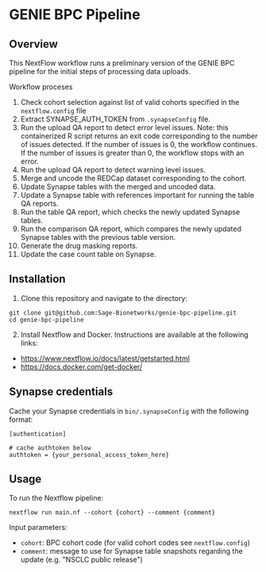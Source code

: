 # GENIE BPC Pipeline

## Overview

This NextFlow workflow runs a preliminary version of the GENIE BPC pipeline for the initial steps of processing data uploads.  

Workflow proceses
1. Check cohort selection against list of valid cohorts specified in the `nextflow.config` file
2. Extract SYNAPSE_AUTH_TOKEN from `.synapseConfig` file. 
3. Run the upload QA report to detect error level issues.  Note: this containerized R script returns an exit code corresponding to the number of issues detected.  If the number of issues is 0, the workflow continues.  If the number of issues is greater than 0, the workflow stops with an error. 
4. Run the upload QA report to detect warning level issues.  
5. Merge and uncode the REDCap dataset corresponding to the cohort.
6. Update Synapse tables with the merged and uncoded data.  
7. Update a Synapse table with references important for running the table QA reports.
8. Run the table QA report, which checks the newly updated Synapse tables.
9. Run the comparison QA report, which compares the newly updated Synapse tables with the previous table version.
10. Generate the drug masking reports.
11. Update the case count table on Synapse.  

## Installation

1. Clone this repository and navigate to the directory:
```
git clone git@github.com:Sage-Bionetworks/genie-bpc-pipeline.git
cd genie-bpc-pipeline
```

2. Install Nextflow and Docker.  Instructions are available at the following links: 

- https://www.nextflow.io/docs/latest/getstarted.html
- https://docs.docker.com/get-docker/

## Synapse credentials

Cache your Synapse credentials in `bin/.synapseConfig` with the following format:
```
[authentication]

# cache authtoken below
authtoken = {your_personal_access_token_here}
```

## Usage

To run the Nextflow pipeline:
```
nextflow run main.nf --cohort {cohort} --comment {comment}
```

Input parameters:
- `cohort`: BPC cohort code (for valid cohort codes see `nextflow.config`)
- `comment`: message to use for Synapse table snapshots regarding the update (e.g. "NSCLC public release")
